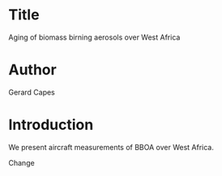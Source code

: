 # Title
Aging of biomass birning aerosols over West Africa

# Author
Gerard Capes

# Introduction
We present aircraft measurements of BBOA over West Africa.

Change
